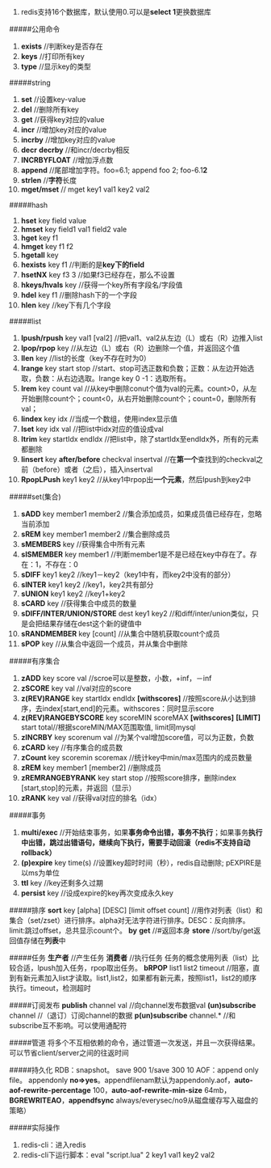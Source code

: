 1. redis支持16个数据库，默认使用0.可以是**select 1**更换数据库

#####公用命令
1.  **exists**  //判断key是否存在
2.  **keys**  //打印所有key
3.  **type**    //显示key的类型

#####string
1.  **set**     //设置key-value
2.  **del**     //删除所有key
6.  **get**     //获得key对应的value
7.  **incr**    //增加key对应的value
8.  **incrby**  //增加key对应的value
9.  **decr** **decrby** //和incr/decrby相反
10.  **INCRBYFLOAT**    //增加浮点数
11.  **append**       //尾部增加字符。foo=6.1; append foo 2; foo-6.1**2**
12.  **strlen**       //**字符**长度
13.  **mget/mset**    // mget key1 val1 key2 val2
  
#####hash  
1.  **hset** key field value
2.  **hmset** key field1 val1 field2 vale
3.  **hget** key f1
3.  **hmget** key f1 f2
4.  **hgetall** key
5.  **hexists** key f1    //判断的是**key下的field**
6.  **hsetNX**  key f3 3  //如果f3已经存在，那么不设置
7.  **hkeys/hvals** key   //获得一个key所有字段名/字段值  
8.  **hdel** key f1   //删除hash下的一个字段
9.  **hlen**  key   //key下有几个字段

#####list
1.  **lpush/rpush** key val1 [val2]   //把val1、val2从左边（L）或右（R）边推入list
2.  **lpop/rpop** key    //从左边（L）或右（R）边删除一个值，并返回这个值
3.  **llen**  key     //list的长度（key不存在时为0）
4.  **lrange** key start stop   //start、stop可选正数和负数；正数：从左边开始选取，负数：从右边选取。lrange key 0 -1：选取所有。
5.  **lrem** key count val    //从key中删除conut个值为val的元素。count>0，从左开始删除count个；count<0，从右开始删除count个；count=0，删除所有val；
6.  **lindex** key idx  //当成一个数组，使用index显示值
7.  **lset** key idx val  //把list中idx对应的值设成val
8.  **ltrim** key startIdx endIdx   //把list中，除了startIdx至endIdx外，所有的元素都删除
9.  **linsert** key **after/before** checkval insertval //在**第一个**查找到的checkval之前（before）或者（之后），插入insertval
10.  **RpopLPush**  key1 key2 //从key1中rpop出**一个元素**，然后lpush到key2中

#####set(集合)
1.  **sADD**  key member1 member2 //集合添加成员，如果成员值已经存在，忽略当前添加
2.  **sREM**  key member1 member2 //集合删除成员
3.  **sMEMBERS**  key   //获得集合中所有元素
4.  **sISMEMBER** key member1 //判断member1是不是已经在key中存在了。存在：1，不存在：0
5.  **sDIFF** key1 key2 //key1－key2（key1中有，而key2中没有的部分）
6.  **sINTER**  key1 key2 //key1，key2共有部分
7.  **sUNION**  key1 key2 //key1+key2
8.  **sCARD** key   //获得集合中成员的数量
9.  **sDIFF/INTER/UNION/STORE** dest key1 key2  //和diff/inter/union类似，只是会把结果存储在dest这个新的键值中
10.  **sRANDMEMBER**  key [count]   //从集合中随机获取count个成员
11.  **sPOP** key   //从集合中返回一个成员，并从集合中删除

#####有序集合
1. **zADD** key score val //scroe可以是整数，小数，+inf，－inf
2. **zSCORE** key val   //val对应的score
3. **z(REV)RANGE** key startIdx endIdx **[withscores]**  //按照score从小达到排序，去index[start,end]的元素。withscores：同时显示score
4.  **z(REV)RANGEBYSCORE** key scoreMIN scoreMAX **[withscores]** **[LIMIT]** start total//根据scoreMIN/MAX范围取值, limit同mysql
5.  **zINCRBY** key scorenum val  //为某个val增加score值，可以为正数，负数
6.  **zCARD** key   //有序集合的成员数
7.  **zCount**  key scoremin scoremax   //统计key中min/max范围内的成员数量
8.  **zREM**  key member1 [member2]   //删除成员
9.  **zREMRANGEBYRANK** key start stop    //按照score排序，删除index [start,stop]的元素，并返回（显示）
10.  **zRANK**  key val     //获得val对应的排名（idx）


#####事务
1.  **multi/exec**      //开始结束事务，如果**事务命令出错，事务不执行**；如果事务**执行中出错，跳过出错语句，继续向下执行，需要手动回滚（redis不支持自动rollback）**
2.  **(p)expire** key  time(s)  //设置key超时时间（秒），redis自动删除; pEXPIRE是以ms为单位
3.  **ttl** key   //key还剩多久过期
4.  **persist** key   //设成expire的key再次变成永久key


#####排序
**sort** key [alpha] [DESC] [limit offset count]   //用作对列表（list）和集合（set/zset）进行排序。alpha对无法字符进行排序。DESC：反向排序。limit:跳过offset，总共显示count个。
**by**
**get**   //#返回本身
**store**   //sort/by/get返回值存储在**列表**中

#####任务
**生产者**  //产生任务
**消费者**  //执行任务
任务的概念使用列表（list）比较合适，lpush加入任务，rpop取出任务。
**bRPOP** list1 list2 timeout   //阻塞，直到有新元素加入list才读取。list1,list2，如果都有新元素，按照list1，list2的顺序执行。timeout，检测超时

#####订阅发布
**publish** channel val  //向channel发布数据val
**(un)subscribe** channel   //（退订）订阅channel的数据
**p(un)subscribe**  channel.*   //和subscribe互不影响。可以使用通配符

#####管道
将多个不互相依赖的命令，通过管道一次发送，并且一次获得结果。可以节省client/server之间的往返时间

#####持久化
RDB：snapshot。 save 900 1/save 300 10
AOF：append only file。 appendonly **no=>yes**。appendfilenam默认为appendonly.aof，**auto-aof-rewrite-percentage** 100，**auto-aof-rewrite-min-size** 64mb，**BGREWRITEAO**，**appendfsync** always/everysec/no9从磁盘缓存写入磁盘的策略）
  
#####实际操作
1. redis-cli：进入redis
2. redis-cli下运行脚本：eval "script.lua" 2 key1 val1 key2 val2
